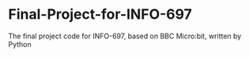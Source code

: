 # Final-Project-for-INFO-697
The final project code for INFO-697, based on BBC Micro:bit, written by Python
